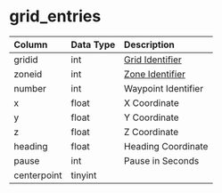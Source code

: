 # grid_entries

| Column | Data Type | Description |
| :--- | :--- | :--- |
| gridid | int | [Grid Identifier](grid.md) |
| zoneid | int | [Zone Identifier](../../../../categories/zones/zone-list) |
| number | int | Waypoint Identifier |
| x | float | X Coordinate |
| y | float | Y Coordinate |
| z | float | Z Coordinate |
| heading | float | Heading Coordinate |
| pause | int | Pause in Seconds |
| centerpoint | tinyint |  |

